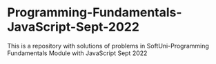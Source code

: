 # Programming-Fundamentals-JavaScript-Sept-2022
This is a repository with solutions of problems in SoftUni-Programming  Fundamentals Module with JavaScript Sept 2022
